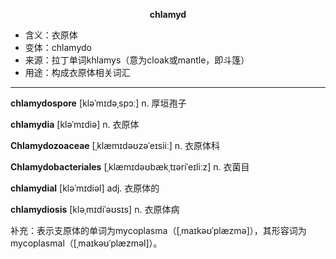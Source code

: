 
**<center>chlamyd</center>**

- <span class="definition">含义：衣原体</span>
- <span class="definition">变体：chlamydo</span>
- <span class="definition">来源：拉丁单词khlamys（意为cloak或mantle，即斗篷）</span>
- <span class="definition">用途：构成衣原体相关词汇</span>

---

<span class="vocabulary">**chlamydospore**</span> [kləˈmɪdəˌspɔː] n. 厚垣孢子


<span class="vocabulary">**chlamydia**</span> [kləˈmɪdiə] n. 衣原体   

<span class="vocabulary">**Chlamydozoaceae**</span> [ˌklæmɪdəʊzəˈeɪsiiː] n. 衣原体科

<span class="vocabulary">**Chlamydobacteriales**</span> [ˌklæmɪdəʊbækˌtɪəriˈeɪliːz] n. 衣菌目

<span class="vocabulary">**chlamydial**</span> [kləˈmɪdiəl] adj. 衣原体的

<span class="vocabulary">**chlamydiosis**</span> [kləˌmɪdiˈəʊsɪs] n. 衣原体病    

补充：表示支原体的单词为mycoplasma（[ˌmaɪkəʊˈplæzmə]），其形容词为mycoplasmal（[ˌmaɪkəʊˈplæzməl]）。
